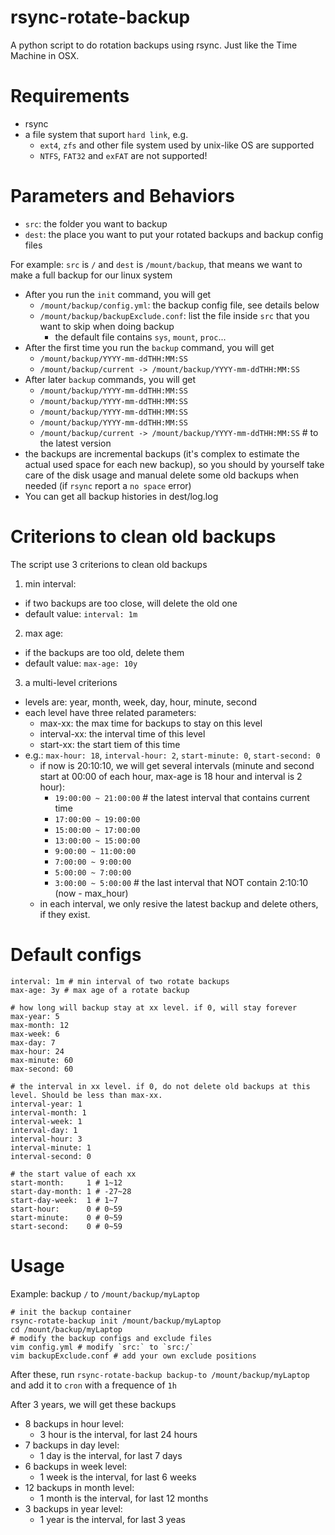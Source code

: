 # rsync-rotate-backup
A python script to do rotation backups using rsync. Just like the Time Machine in OSX.

# Requirements
* rsync
* a file system that suport `hard link`, e.g.
  * `ext4`, `zfs` and other file system used by unix-like OS are supported
  * `NTFS`, `FAT32` and `exFAT` are not supported!

# Parameters and Behaviors
* `src`: the folder you want to backup
* `dest`: the place you want to put your rotated backups and backup config files

For example: `src` is `/` and `dest` is `/mount/backup`, that means we want to make a full backup for our linux system
* After you run the `init` command, you will get
  * `/mount/backup/config.yml`: the backup config file, see details below
  * `/mount/backup/backupExclude.conf`: list the file inside `src` that you want to skip when doing backup
    * the default file contains `sys`, `mount`, `proc`...
* After the first time you run the `backup` command, you will get
  * `/mount/backup/YYYY-mm-ddTHH:MM:SS`
  * `/mount/backup/current -> /mount/backup/YYYY-mm-ddTHH:MM:SS`
* After later `backup` commands, you will get
  * `/mount/backup/YYYY-mm-ddTHH:MM:SS`
  * `/mount/backup/YYYY-mm-ddTHH:MM:SS`
  * `/mount/backup/YYYY-mm-ddTHH:MM:SS`
  * `/mount/backup/YYYY-mm-ddTHH:MM:SS`
  * `/mount/backup/current -> /mount/backup/YYYY-mm-ddTHH:MM:SS` # to the latest version
* the backups are incremental backups (it's complex to estimate the actual used space for each new backup), so you should by yourself take care of the disk usage and manual delete some old backups when needed (if `rsync` report a `no space` error)
* You can get all backup histories in dest/log.log

# Criterions to clean old backups
The script use 3 criterions to clean old backups
1. min interval:
  * if two backups are too close, will delete the old one
  * default value: `interval: 1m`
2. max age:
  * if the backups are too old, delete them
  * default value: `max-age: 10y`
3. a multi-level criterions
  * levels are: year, month, week, day, hour, minute, second
  * each level have three related parameters:
    * max-xx: the max time for backups to stay on this level
    * interval-xx: the interval time of this level
    * start-xx: the start tiem of this time
  * e.g.: `max-hour: 18`, `interval-hour: 2`, `start-minute: 0`, `start-second: 0`
    * if now is 20:10:10, we will get several intervals (minute and second start at 00:00 of each hour, max-age is 18 hour and interval is 2 hour):
      * `19:00:00 ~ 21:00:00` # the latest interval that contains current time
      * `17:00:00 ~ 19:00:00`
      * `15:00:00 ~ 17:00:00`
      * `13:00:00 ~ 15:00:00`
      * `9:00:00 ~ 11:00:00`
      * `7:00:00 ~ 9:00:00`
      * `5:00:00 ~ 7:00:00`
      * `3:00:00 ~ 5:00:00` # the last interval that NOT contain 2:10:10 (now - max_hour)
    * in each interval, we only resive the latest backup and delete others, if they exist.

# Default configs
```
interval: 1m # min interval of two rotate backups
max-age: 3y # max age of a rotate backup

# how long will backup stay at xx level. if 0, will stay forever
max-year: 5
max-month: 12
max-week: 6
max-day: 7
max-hour: 24
max-minute: 60
max-second: 60

# the interval in xx level. if 0, do not delete old backups at this level. Should be less than max-xx.
interval-year: 1
interval-month: 1
interval-week: 1
interval-day: 1
interval-hour: 3
interval-minute: 1
interval-second: 0

# the start value of each xx
start-month:     1 # 1~12
start-day-month: 1 # -27~28
start-day-week:  1 # 1~7
start-hour:      0 # 0~59
start-minute:    0 # 0~59
start-second:    0 # 0~59
```

# Usage
Example: backup `/` to `/mount/backup/myLaptop`
```
# init the backup container
rsync-rotate-backup init /mount/backup/myLaptop
cd /mount/backup/myLaptop
# modify the backup configs and exclude files
vim config.yml # modify `src:` to `src:/`
vim backupExclude.conf # add your own exclude positions
```
After these, run `rsync-rotate-backup backup-to /mount/backup/myLaptop` and add it to `cron` with a frequence of `1h`

After 3 years, we will get these backups
* 8 backups in hour level:
  * 3 hour is the interval, for last 24 hours
* 7 backups in day level:
  * 1 day is the interval, for last 7 days
* 6 backups in week level:
  * 1 week is the interval, for last 6 weeks
* 12 backups in month level:
  * 1 month is the interval, for last 12 months
* 3 backups in year level:
  * 1 year is the interval, for last 3 yeas
